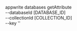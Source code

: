 appwrite databases getAttribute \
        --databaseId [DATABASE_ID] \
        --collectionId [COLLECTION_ID] \
        --key ''
